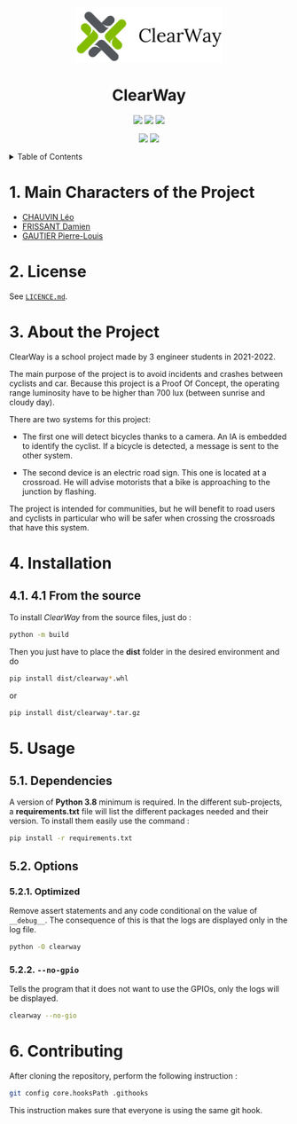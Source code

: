 <p align="center">
    <img src="documents/base/logo/clearWayLong.png" alt="Logo" height="100">
<h1 align="center"><b>ClearWay</b></h1>
</p>

<p align=center>
    <img src="https://img.shields.io/badge/License-MIT-yellow.svg"/>
    <img src="https://img.shields.io/static/v1?style=flat&message=Python&logo=python&labelColor=FFD43B&color=306998&logoColor=3776AB&label=%20"/>
    <img src="https://img.shields.io/static/v1?style=flat&message=Raspberry&logo=Raspberry Pi&labelColor=white&color=A22846&logoColor=A22846&label=%20"/>
</p>

<p align=center>
    <img src="https://172.24.0.69/i3-fise/pfe/clearway/badges/master/coverage.svg"/>
    <img src="https://172.24.0.69/i3-fise/pfe/clearway/badges/master/pipeline.svg?job=test"
</p>

<details>
  <summary>Table of Contents</summary>

- [1. Main Characters of the Project](#1-main-characters-of-the-project)
- [2. License](#2-license)
- [3. About the Project](#3-about-the-project)
- [4. Installation](#4-installation)
  - [4.1. 4.1 From the source](#41-41-from-the-source)
- [5. Usage](#5-usage)
  - [5.1. Dependencies](#51-dependencies)
  - [5.2. Options](#52-options)
    - [5.2.1. Optimized](#521-optimized)
    - [5.2.2. `--no-gpio`](#522---no-gpio)
- [6. Contributing](#6-contributing)

</details>

# 1. Main Characters of the Project

- [CHAUVIN Léo](https://www.linkedin.com/in/l%C3%A9o-chauvin-41b3a4178/)
- [FRISSANT Damien](https://www.linkedin.com/in/damien-frissant-a3b779178/)
- [GAUTIER Pierre-Louis](https://www.linkedin.com/in/pierre-louis-gautier/)

</details>

# 2. License

See [`LICENCE.md`](./LICENCE.md).

# 3. About the Project

ClearWay is a school project made by 3 engineer students in 2021-2022.

The main purpose of the project is to avoid incidents and crashes between cyclists and car. Because this project is a Proof Of Concept, the operating range luminosity have to be higher than 700 lux (between sunrise and cloudy day).

There are two systems for this project:

- The first one will detect bicycles thanks to a camera. An IA is embedded to identify the cyclist. If a bicycle is detected, a message is sent to the other system.

- The second device is an electric road sign. This one is located at a crossroad. He will advise motorists that a bike is approaching to the junction by flashing.

The project is intended for communities, but he will benefit to road users and cyclists in particular who will be safer when crossing the crossroads that have this system.

# 4. Installation

## 4.1. 4.1 From the source

To install _ClearWay_ from the source files, just do :

```bash
python -m build
```

Then you just have to place the __dist__ folder in the desired environment and do

```bash
pip install dist/clearway*.whl
```

or

```bash
pip install dist/clearway*.tar.gz
```

# 5. Usage

## 5.1. Dependencies

A version of __Python 3.8__ minimum is required. In the different sub-projects, a __requirements.txt__ file will list the different packages needed and their version. To install them easily use the command :

```bash
pip install -r requirements.txt
```

## 5.2. Options

### 5.2.1. Optimized

Remove assert statements and any code conditional on the value of `__debug__`. The consequence of this is that the logs are displayed only in the log file.

```bash
python -O clearway
```

### 5.2.2. `--no-gpio`

Tells the program that it does not want to use the GPIOs, only the logs will be displayed.

```bash
clearway --no-gio
```

# 6. Contributing

After cloning the repository, perform the following instruction :

```bash
git config core.hooksPath .githooks
```

This instruction makes sure that everyone is using the same git hook.
